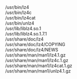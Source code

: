 /usr/bin/lz4  
/usr/bin/lz4c  
/usr/bin/lz4cat  
/usr/bin/unlz4  
/usr/lib/liblz4.so.1  
/usr/lib/liblz4.so.1.7.1  
/usr/share/doc/lz4  
/usr/share/doc/lz4/COPYING  
/usr/share/doc/lz4/NEWS  
/usr/share/man/man1/lz4.1.gz  
/usr/share/man/man1/lz4c.1.gz  
/usr/share/man/man1/lz4cat.1.gz  
/usr/share/man/man1/unlz4.1.gz  
